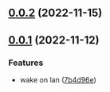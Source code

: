 ## [0.0.2](https://github.com/amrap030/wol-wake-on-lan/compare/v0.0.1...v0.0.2) (2022-11-15)



## [0.0.1](https://github.com/amrap030/wol-wake-on-lan/compare/7b4d96e980d42897aa04dd34ddd68f0eb24ef630...v0.0.1) (2022-11-12)


### Features

* wake on lan ([7b4d96e](https://github.com/amrap030/wol-wake-on-lan/commit/7b4d96e980d42897aa04dd34ddd68f0eb24ef630))



